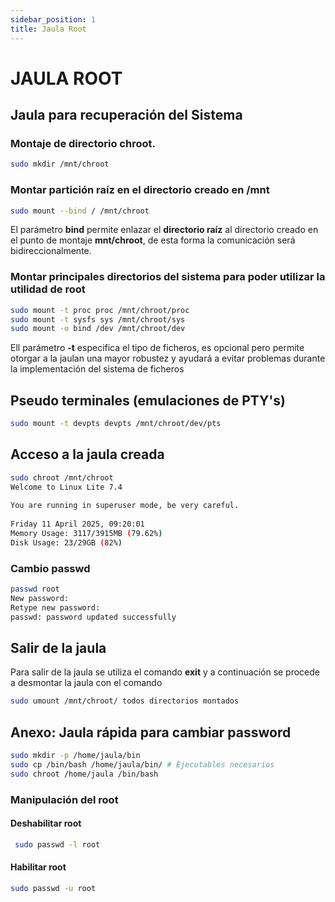 ```yaml
---
sidebar_position: 1
title: Jaula Root
---
```

# JAULA ROOT

## Jaula para recuperación del Sistema
### Montaje de directorio **chroot**.
```bash 
sudo mkdir /mnt/chroot
```
### Montar partición raíz en el directorio creado en /mnt
```bash
sudo mount --bind / /mnt/chroot
```
El parámetro **bind** permite enlazar el **directorio raíz** al directorio creado en el punto de montaje **mnt/chroot**, de esta forma la comunicación será bidireccionalmente. 

### Montar principales directorios del sistema para poder utilizar la utilidad de root

```bash
sudo mount -t proc proc /mnt/chroot/proc
sudo mount -t sysfs sys /mnt/chroot/sys
sudo mount -o bind /dev /mnt/chroot/dev
```

Ell parámetro **-t** especifica el tipo de ficheros, es opcional pero permite otorgar a la jaulan una mayor robustez y ayudará a evitar problemas durante la implementación del sistema de ficheros

## Pseudo terminales (emulaciones de PTY's)
```bash
sudo mount -t devpts devpts /mnt/chroot/dev/pts
```
## Acceso a la jaula creada
```bash
sudo chroot /mnt/chroot
Welcome to Linux Lite 7.4
 
You are running in superuser mode, be very careful.
 
Friday 11 April 2025, 09:20:01
Memory Usage: 3117/3915MB (79.62%)
Disk Usage: 23/29GB (82%)
```

### Cambio passwd
```bash
passwd root
New password: 
Retype new password: 
passwd: password updated successfully
```
## Salir de la jaula
Para salir de la jaula se utiliza el comando **exit** y a continuación se procede a desmontar la jaula con el comando
```bash
sudo umount /mnt/chroot/ todos directorios montados
```


## Anexo: Jaula rápida para cambiar password
```bash
sudo mkdir -p /home/jaula/bin
sudo cp /bin/bash /home/jaula/bin/ # Ejecutables necesarios
sudo chroot /home/jaula /bin/bash
```
### Manipulación del root
#### Deshabilitar root
```bash
 sudo passwd -l root
```
#### Habilitar root
```bash
sudo passwd -u root
```
